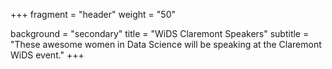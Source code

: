 +++
fragment = "header"
weight = "50"

background = "secondary"
title = "WiDS Claremont Speakers"
subtitle = "These awesome women in Data Science will be speaking at the Claremont WiDS event."
+++
